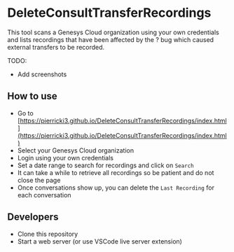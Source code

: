 # DeleteConsultTransferRecordings

This tool scans a Genesys Cloud organization using your own credentials and lists recordings that have been affected by the ? bug which caused external transfers to be recorded.

TODO:

- Add screenshots

## How to use

- Go to [https://pierricki3.github.io/DeleteConsultTransferRecordings/index.html](https://pierricki3.github.io/DeleteConsultTransferRecordings/index.html)
- Select your Genesys Cloud organization
- Login using your own credentials
- Set a date range to search for recordings and click on `Search`
- It can take a while to retrieve all recordings so be patient and do not close the page
- Once conversations show up, you can delete the `Last Recording` for each conversation

## Developers

- Clone this repository
- Start a web server (or use VSCode live server extension)
